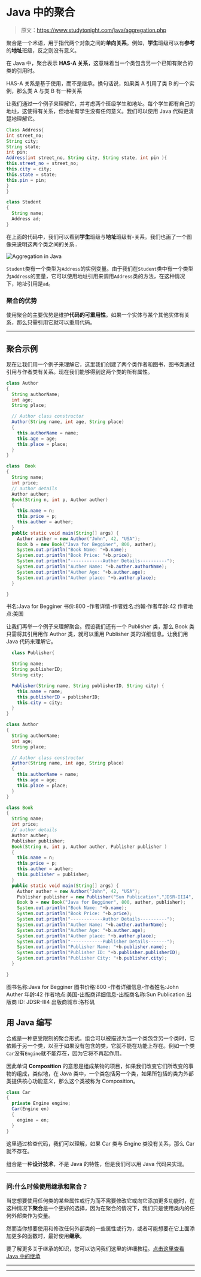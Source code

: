 # Java 中的聚合

> 原文：<https://www.studytonight.com/java/aggregation.php>

聚合是一个术语，用于指代两个对象之间的**单向关系**。例如，**学生**班级可以有**参考**的**地址**班级，反之则没有意义。

在 Java 中，聚合表示 **HAS-A 关系**，这意味着当一个类包含另一个已知有聚合的类的引用时。

HAS-A 关系是基于使用，而不是继承。换句话说，如果类 A 引用了类 B 的一个实例，那么类 A 与类 B 有一种关系

让我们通过一个例子来理解它，并考虑两个班级学生和地址。每个学生都有自己的地址，这使得有关系，但地址有学生没有任何意义。我们可以使用 Java 代码更清楚地理解它。

```java
Class Address{
int street_no;
String city;
String state;
int pin;
Address(int street_no, String city, String state, int pin ){
this.street_no = street_no;
this.city = city;
this.state = state;
this.pin = pin;
}
}

class Student
{
  String name;
  Address ad;
} 
```

在上面的代码中，我们可以看到**学生**班级与**地址**班级有-关系。我们也画了一个图像来说明这两个类之间的关系..

![Aggregation in Java](img/8733591fc94ba04d81b78449d3079aee.png)

`Student`类有一个类型为`Address`的实例变量。由于我们在`Student`类中有一个类型为`Address`的变量，它可以使用地址引用来调用`Address`类的方法，在这种情况下，地址引用是`ad`。

### 聚合的优势

使用聚合的主要优势是维护**代码的可重用性**。如果一个实体与某个其他实体有关系，那么只需引用它就可以重用代码。

* * *

## 聚合示例

现在让我们用一个例子来理解它，这里我们创建了两个类作者和图书，图书类通过引用与作者类有关系。现在我们能够得到这两个类的所有属性。

```java
class Author
{
  String authorName;
  int age;
  String place;

  // Author class constructor
  Author(String name, int age, String place)
  {
    this.authorName = name;
    this.age = age;
    this.place = place;
  }
}

class  Book
{
  String name;
  int price;
  // author details
  Author auther;
  Book(String n, int p, Author auther)
  {
    this.name = n;
    this.price = p;
    this.auther = auther;
  }
  public static void main(String[] args) {
    Author auther = new Author("John", 42, "USA");
    Book b = new Book("Java for Begginer", 800, auther);
    System.out.println("Book Name: "+b.name);
    System.out.println("Book Price: "+b.price);
    System.out.println("------------Auther Details----------");
    System.out.println("Auther Name: "+b.auther.authorName);
    System.out.println("Auther Age: "+b.auther.age);
    System.out.println("Auther place: "+b.auther.place);
  }

} 
```

书名:Java for Begginer 书价:800 -作者详情-作者姓名:约翰·作者年龄:42 作者地点:美国

让我们再举一个例子来理解聚合。假设我们还有一个 Publisher 类，那么 Book 类只需将其引用用作 Author 类，就可以重用 Publisher 类的详细信息。让我们用 Java 代码来理解它。

```java
  class Publisher{

  String name;
  String publisherID;
  String city;

  Publisher(String name, String publisherID, String city) {
    this.name = name;
    this.publisherID = publisherID;
    this.city = city;
  }
}

class Author
{
  String authorName;
  int age;
  String place;

  // Author class constructor
  Author(String name, int age, String place)
  {
    this.authorName = name;
    this.age = age;
    this.place = place;
  }
}

class Book
{
  String name;
  int price;
  // author details
  Author auther;
  Publisher publisher;
  Book(String n, int p, Author auther, Publisher publisher )
  {
    this.name = n;
    this.price = p;
    this.auther = auther;
    this.publisher = publisher;
  }
  public static void main(String[] args) {
    Author auther = new Author("John", 42, "USA");
    Publisher publisher = new Publisher("Sun Publication","JDSR-III4", "LA");
    Book b = new Book("Java for Begginer", 800, auther, publisher);
    System.out.println("Book Name: "+b.name);
    System.out.println("Book Price: "+b.price);
    System.out.println("------------Author Details----------");
    System.out.println("Auther Name: "+b.auther.authorName);
    System.out.println("Auther Age: "+b.auther.age);
    System.out.println("Auther place: "+b.auther.place);
    System.out.println("------------Publisher Details-------");
    System.out.println("Publisher Name: "+b.publisher.name);
    System.out.println("Publisher ID: "+b.publisher.publisherID);
    System.out.println("Publisher City: "+b.publisher.city);
  }

} 

```

图书名称:Java for Begginer 图书价格:800 -作者详细信息-作者姓名:John Auther 年龄:42 作者地点:美国-出版商详细信息-出版商名称:Sun Publication 出版商 ID: JDSR-III4 出版商城市:洛杉矶

## 用 Java 编写

合成是一种更受限制的聚合形式。组合可以被描述为当一个类包含另一个类时，它依赖于另一个类，以至于如果没有包含的类，它就不能在功能上存在。例如一个类`Car`没有`Engine`就不能存在，因为它将不再起作用。

因此单词 **Composition** 的意思是组成某物的项目，如果我们改变它们所改变的事物的组成，类似地，在 Java 类中，一个类包括另一个类，如果所包括的类为外部类提供核心功能意义，那么这个类被称为 Composition。

```java
class Car
{
  private Engine engine;
  Car(Engine en)
  {
    engine = en;
  }
}
```

这里通过检查代码，我们可以理解，如果 Car 类与 Engine 类没有关系，那么 Car 就不存在。

组合是一种**设计技术**，不是 Java 的特性，但是我们可以用 Java 代码来实现。

* * *

### 问:什么时候使用继承和聚合？

当您想要使用任何类的某些属性或行为而不需要修改它或向它添加更多功能时，在这种情况下**聚合**是一个更好的选择，因为在聚合的情况下，我们只是使用类内的任何外部类作为变量。

然而当你想要使用和修改任何外部类的一些属性或行为，或者可能想要在它上面添加更多的函数时，最好使用**继承**。

要了解更多关于继承的知识，您可以访问我们这里的详细教程。[点击这里查看 Java 中的继承](https://www.studytonight.com/java/inheritance-in-java.php)

* * *

* * *